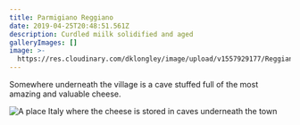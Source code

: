 ```yaml
---
title: Parmigiano Reggiano
date: 2019-04-25T20:48:51.561Z
description: Curdled miilk solidified and aged
galleryImages: []
image: >-
  https://res.cloudinary.com/dklongley/image/upload/v1557929177/Reggiano_foto.jpg
---
```

Somewhere underneath the village is a cave stuffed full of the most amazing and valuable cheese.

![A place Italy where the cheese is stored in caves underneath the town](https://res.cloudinary.com/dklongley/image/upload/v1552561207/italianvillage.jpg "Famagio duro")
